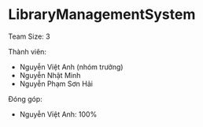 # LibraryManagementSystem
Team Size: 3

Thành viên:
- Nguyễn Việt Anh (nhóm trưởng)
- Nguyễn Nhật Minh
- Nguyễn Phạm Sơn Hải

Đóng góp:
- Nguyễn Việt Anh: 100%


